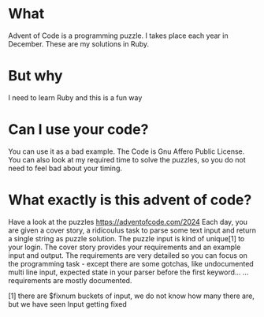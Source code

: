 # What

Advent of Code is a programming puzzle. I takes place each year in December. These are my solutions in Ruby.

# But why

I need to learn Ruby and this is a fun way

# Can I use your code?

You can use it as a bad example. The Code is Gnu Affero Public License.
You can also look at my required time to solve the puzzles, so you do not need to feel bad about your timing.

# What exactly is this advent of code?

Have a look at the puzzles
https://adventofcode.com/2024
Each day, you are given a cover story, a ridicoulus task to parse some text input and return a single string as puzzle solution. The puzzle input is kind of unique[1] to your login. The cover story provides your requirements and an example input and output. The requirements are very detailed so you can focus on the programming task - except there are some gotchas, like undocumented multi line input, expected state in your parser before the first keyword...
... requirements are mostly documented.

[1] there are $fixnum buckets of input, we do not know how many there are, but we have seen Input getting fixed
